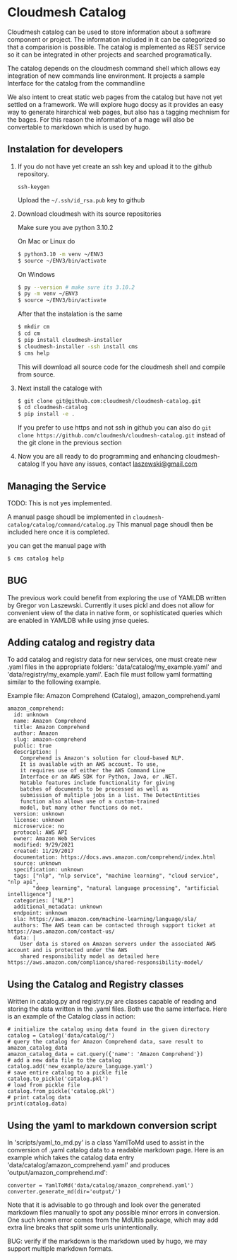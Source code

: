 # Cloudmesh Catalog

Cloudmesh catalog can be used to store information about a software
component or project. The information included in it can be
categorized so that a comparision is possible.  The catalog is
mplemented as REST service so it can be integrated in other projects
and searched programatically.

The catalog depends on the cloudmesh command shell which allows eay
integration of new commands line environment.  It projects a sample
Interface for the catalog from the commandline

We also intent to creat static web pages from the catalog but have not
yet settled on a framework. We will explore hugo docsy as it provides
an easy way to generate hirarchical web pages, but also has a tagging
mechnism for the bages. For this reason the information of a mage will
also be convertable to markdown which is used by hugo.

## Instalation for developers

1. If you do not have yet create an ssh key and upload it to the
   github repository.

   ```ssh-keygen```

   Upload the `~/.ssh/id_rsa.pub` key to github

2. Download cloudmesh with its source repositories

   Make sure you ave python 3.10.2

   On Mac or Linux do

   ```bash
   $ python3.10 -m venv ~/ENV3
   $ source ~/ENV3/bin/activate
   ```

   On Windows 

   ```bash
   $ py --version # make sure its 3.10.2
   $ py -m venv ~/ENV3
   $ source ~/ENV3/bin/activate
   ```

   After that the instalation is the same

   ```bash
   $ mkdir cm
   $ cd cm
   $ pip install cloudmesh-installer
   $ cloudmesh-installer -ssh install cms
   $ cms help
   ```
   This will download all source code for the cloudmesh shell
   and compile from source.

3. Next install the cataloge with

   ```bash
   $ git clone git@github.com:cloudmesh/cloudmesh-catalog.git
   $ cd cloudmesh-catalog
   $ pip install -e .
   ```

   If you prefer to use https and not ssh in github you can also do
   `git clone https://github.com/cloudmesh/cloudmesh-catalog.git`
   instead of the git clone in the previous section

4. Now you are all ready to do programming and enhancing
   cloudmesh-catalog If you have any issues, contact
   laszewski@gmail.com


## Managing the Service

TODO: This is not yes implemented.

A manual pasge shoudl be implemented in
`cloudmesh-catalog/catalog/command/catalog.py` This manual page shoudl
then be included here once it is completed.

you can get the manual page with 

```bash
$ cms catalog help
```

## BUG

The previous work could benefit from exploring the use of YAMLDB
written by Gregor von Laszewski.  Currently it uses pickl and does not
allow for convenient view of the data in native form, or sophisticated
queries which are enabled in YAMLDB while using jmse queies.

## Adding catalog and registry data

To add catalog and registry data for new services, one must create new
.yaml files in the appropriate folders: 'data/catalog/my_example.yaml'
and 'data/registry/my_example.yaml'. Each file must follow yaml
formatting similar to the following example.

Example file: Amazon Comprehend (Catalog), amazon_comprehend.yaml

```
amazon_comprehend:
  id: unknown
  name: Amazon Comprehend
  title: Amazon Comprehend
  author: Amazon
  slug: amazon-comprehend
  public: true
  description: |
    Comprehend is Amazon's solution for cloud-based NLP.
    It is available with an AWS account. To use,
    it requires use of either the AWS Command Line
    Interface or an AWS SDK for Python, Java, or .NET.
    Notable features include functionality for giving
    batches of documents to be processed as well as
    submission of multiple jobs in a list. The DetectEntities
    function also allows use of a custom-trained
    model, but many other functions do not.
  version: unknown
  license: unknown
  microservice: no
  protocol: AWS API
  owner: Amazon Web Services
  modified: 9/29/2021
  created: 11/29/2017
  documentation: https://docs.aws.amazon.com/comprehend/index.html
  source: unknown
  specification: unknown
  tags: ["nlp", "nlp service", "machine learning", "cloud service", "nlp api",
        "deep learning", "natural language processing", "artificial intelligence"]
  categories: ["NLP"]
  additional_metadata: unknown
  endpoint: unknown
  sla: https://aws.amazon.com/machine-learning/language/sla/
  authors: The AWS team can be contacted through support ticket at https://aws.amazon.com/contact-us/
  data: |
    User data is stored on Amazon servers under the associated AWS account and is protected under the AWS
    shared responsibility model as detailed here https://aws.amazon.com/compliance/shared-responsibility-model/
```

## Using the Catalog and Registry classes

Written in catalog.py and registry.py are classes capable of reading and storing the data written in the .yaml files. Both use the same interface.
Here is an example of the Catalog class in action:

```
# initialize the catalog using data found in the given directory
catalog = Catalog('data/catalog/')
# query the catalog for Amazon Comprehend data, save result to amazon_catalog_data
amazon_catalog_data = cat.query({'name': 'Amazon Comprehend'})
# add a new data file to the catalog
catalog.add('new_example/azure_language.yaml')
# save entire catalog to a pickle file
catalog.to_pickle('catalog.pkl')
# load from pickle file
catalog.from_pickle('catalog.pkl')
# print catalog data
print(catalog.data)
```

## Using the yaml to markdown conversion script

In 'scripts/yaml_to_md.py' is a class YamlToMd used to assist in the
conversion of .yaml catalog data to a readable markdown page.  Here is
an example which takes the catalog data entry
'data/catalog/amazon_comprehend.yaml' and produces
'output/amazon_comprehend.md':

```
converter = YamlToMd('data/catalog/amazon_comprehend.yaml')
converter.generate_md(dir='output/')
```

Note that it is advisable to go through and look over the generated
markdown files manually to spot any possible minor errors in
conversion.  One such known error comes from the MdUtils package,
which may add extra line breaks that split some urls unintentionally.

BUG: verify if the markdown is the markdown used by hugo, we may
support multiple markdown formats.
